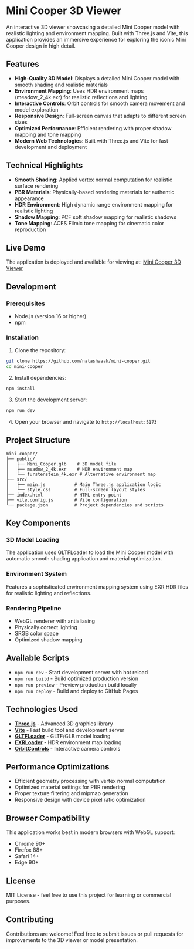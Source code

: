 # Mini Cooper 3D Viewer

An interactive 3D viewer showcasing a detailed Mini Cooper model with realistic lighting and environment mapping. Built with Three.js and Vite, this application provides an immersive experience for exploring the iconic Mini Cooper design in high detail.

## Features

- **High-Quality 3D Model**: Displays a detailed Mini Cooper model with smooth shading and realistic materials
- **Environment Mapping**: Uses HDR environment maps (meadow_2_4k.exr) for realistic reflections and lighting
- **Interactive Controls**: Orbit controls for smooth camera movement and model exploration
- **Responsive Design**: Full-screen canvas that adapts to different screen sizes
- **Optimized Performance**: Efficient rendering with proper shadow mapping and tone mapping
- **Modern Web Technologies**: Built with Three.js and Vite for fast development and deployment

## Technical Highlights

- **Smooth Shading**: Applied vertex normal computation for realistic surface rendering
- **PBR Materials**: Physically-based rendering materials for authentic appearance
- **HDR Environment**: High dynamic range environment mapping for realistic lighting
- **Shadow Mapping**: PCF soft shadow mapping for realistic shadows
- **Tone Mapping**: ACES Filmic tone mapping for cinematic color reproduction

## Live Demo

The application is deployed and available for viewing at: [Mini Cooper 3D Viewer](https://natashaaak.github.io/mini-cooper)

## Development

### Prerequisites

- Node.js (version 16 or higher)
- npm

### Installation

1. Clone the repository:
```bash
git clone https://github.com/natashaaak/mini-cooper.git
cd mini-cooper
```

2. Install dependencies:
```bash
npm install
```

3. Start the development server:
```bash
npm run dev
```

4. Open your browser and navigate to `http://localhost:5173`

## Project Structure

```
mini-cooper/
├── public/
│   ├── Mini_Cooper.glb    # 3D model file
│   ├── meadow_2_4k.exr    # HDR environment map
│   └── furstenstein_4k.exr # Alternative environment map
├── src/
│   ├── main.js           # Main Three.js application logic
│   └── style.css         # Full-screen layout styles
├── index.html            # HTML entry point
├── vite.config.js        # Vite configuration
└── package.json          # Project dependencies and scripts
```

## Key Components

### 3D Model Loading
The application uses GLTFLoader to load the Mini Cooper model with automatic smooth shading application and material optimization.

### Environment System
Features a sophisticated environment mapping system using EXR HDR files for realistic lighting and reflections.

### Rendering Pipeline
- WebGL renderer with antialiasing
- Physically correct lighting
- SRGB color space
- Optimized shadow mapping

## Available Scripts

- `npm run dev` - Start development server with hot reload
- `npm run build` - Build optimized production version
- `npm run preview` - Preview production build locally
- `npm run deploy` - Build and deploy to GitHub Pages

## Technologies Used

- **[Three.js](https://threejs.org/)** - Advanced 3D graphics library
- **[Vite](https://vitejs.dev/)** - Fast build tool and development server
- **[GLTFLoader](https://threejs.org/docs/#examples/en/loaders/GLTFLoader)** - GLTF/GLB model loading
- **[EXRLoader](https://threejs.org/docs/#examples/en/loaders/EXRLoader)** - HDR environment map loading
- **[OrbitControls](https://threejs.org/docs/#examples/en/controls/OrbitControls)** - Interactive camera controls

## Performance Optimizations

- Efficient geometry processing with vertex normal computation
- Optimized material settings for PBR rendering
- Proper texture filtering and mipmap generation
- Responsive design with device pixel ratio optimization

## Browser Compatibility

This application works best in modern browsers with WebGL support:
- Chrome 90+
- Firefox 88+
- Safari 14+
- Edge 90+

## License

MIT License - feel free to use this project for learning or commercial purposes.

## Contributing

Contributions are welcome! Feel free to submit issues or pull requests for improvements to the 3D viewer or model presentation.

